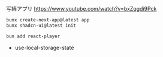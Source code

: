 写経アプリ
https://www.youtube.com/watch?v=bxZqgdi9Pck

```bash
bunx create-next-app@latest app
bunx shadcn-ui@latest init
```

```bash
bun add react-player
```

- use-local-storage-state